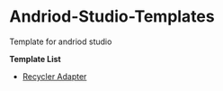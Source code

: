 # Andriod-Studio-Templates
Template for andriod studio
 
**Template List**
 - [Recycler Adapter](./Adapter)
